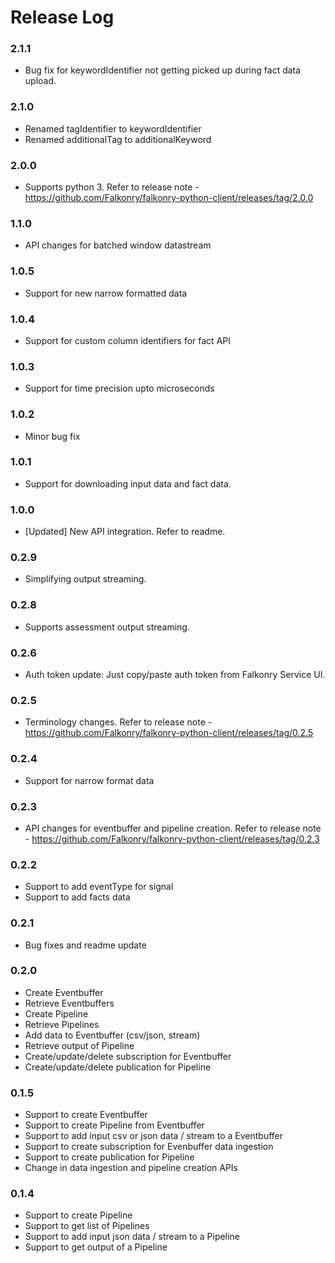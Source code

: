 # Release Log

### 2.1.1
* Bug fix for keywordIdentifier not getting picked up during fact data upload.

### 2.1.0
* Renamed tagIdentifier to keywordIdentifier
* Renamed additionalTag to additionalKeyword

### 2.0.0
* Supports python 3. Refer to release note - https://github.com/Falkonry/falkonry-python-client/releases/tag/2.0.0

### 1.1.0
* API changes for batched window datastream

### 1.0.5
* Support for new narrow formatted data

### 1.0.4
* Support for custom column identifiers for fact API

### 1.0.3
* Support for time precision upto microseconds

### 1.0.2
* Minor bug fix

### 1.0.1
* Support for downloading input data and fact data.

### 1.0.0
* [Updated] New API integration. Refer to readme.

### 0.2.9
* Simplifying output streaming.

### 0.2.8
* Supports assessment output streaming.

### 0.2.6
* Auth token update: Just copy/paste auth token from Falkonry Service UI.

### 0.2.5
* Terminology changes. Refer to release note - https://github.com/Falkonry/falkonry-python-client/releases/tag/0.2.5

### 0.2.4
* Support for narrow format data

### 0.2.3
* API changes for eventbuffer and pipeline creation. Refer to release note - https://github.com/Falkonry/falkonry-python-client/releases/tag/0.2.3

### 0.2.2
* Support to add eventType for signal
* Support to add facts data

### 0.2.1
* Bug fixes and readme update

### 0.2.0
* Create Eventbuffer
* Retrieve Eventbuffers
* Create Pipeline
* Retrieve Pipelines
* Add data to Eventbuffer (csv/json, stream)
* Retrieve output of Pipeline
* Create/update/delete subscription for Eventbuffer
* Create/update/delete publication for Pipeline

### 0.1.5
* Support to create Eventbuffer
* Support to create Pipeline from Eventbuffer
* Support to add input csv or json data / stream to a Eventbuffer
* Support to create subscription for Evenbuffer data ingestion
* Support to create publication for Pipeline
* Change in data ingestion and pipeline creation APIs

### 0.1.4
* Support to create Pipeline
* Support to get list of Pipelines
* Support to add input json data / stream to a Pipeline
* Support to get output of a Pipeline